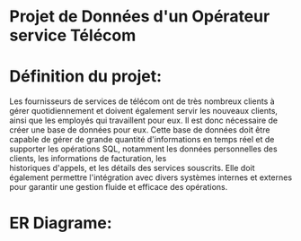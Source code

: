 # Projet de Données d'un Opérateur service Télécom

# Définition du projet:
  Les fournisseurs de services de télécom ont de très nombreux clients à gérer quotidiennement et doivent également servir les nouveaux clients, ainsi que les employés qui travaillent pour eux. Il est donc nécessaire de       créer une base de données pour eux.
  Cette base de données doit être capable de gérer de grande quantité d'informations en temps réel et de supporter les opérations SQL, notamment les données personnelles des clients, les informations de facturation, les   
  historiques d'appels, et les détails des services souscrits. Elle doit également permettre l'intégration avec divers systèmes internes et externes pour garantir une gestion fluide et efficace des opérations.

# ER Diagrame:
